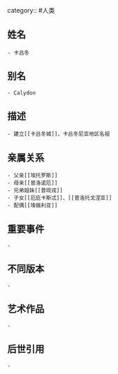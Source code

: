 category:: #人类
## 姓名
	- 卡吕冬
## 别名
	- Calydon
## 描述
	- 建立[[卡吕冬城]]，卡吕冬尼亚地区名祖
## 亲属关系
	- 父亲[[埃托罗斯]]
	- 母亲[[普洛诺厄]]
	- 兄弟姐妹[[普琉戎]]
	- 子女[[厄庇卡斯忒]]、[[普洛托戈涅亚]]
	- 配偶[[埃俄利亚]]
## 重要事件
	-
## 不同版本
	-
## 艺术作品
	-
## 后世引用
	-
